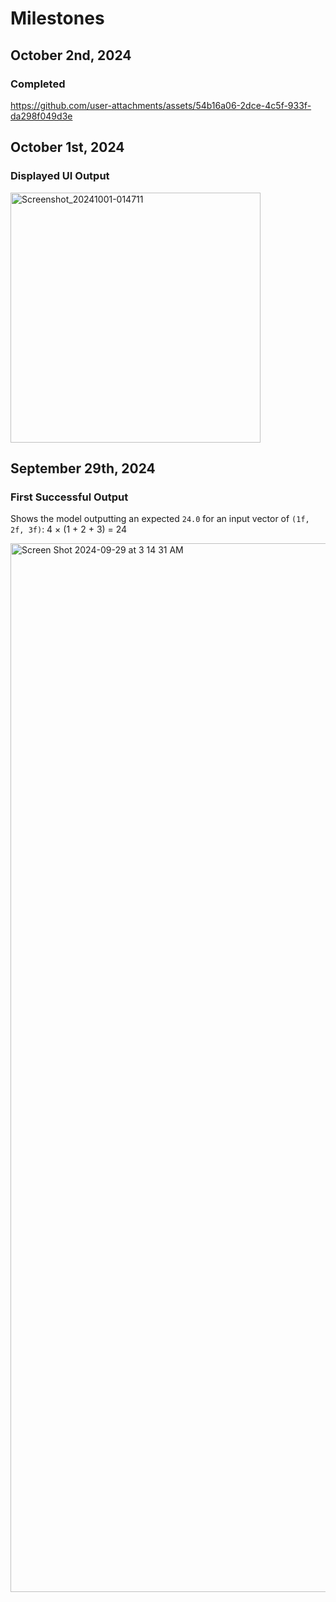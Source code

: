 # Milestones

## October 2nd, 2024
### Completed
https://github.com/user-attachments/assets/54b16a06-2dce-4c5f-933f-da298f049d3e



## October 1st, 2024
### Displayed UI Output
<img width="400" alt="Screenshot_20241001-014711" src="https://github.com/user-attachments/assets/4f41acca-c7ab-428a-a85e-78cc395ea3c9">

## September 29th, 2024
### First Successful Output
Shows the model outputting an expected `24.0` for an input vector of `(1f, 2f, 3f)`: 4 × (1 + 2 + 3) = 24

<img width="1678" alt="Screen Shot 2024-09-29 at 3 14 31 AM" src="https://github.com/user-attachments/assets/ee4ff08b-79cb-4228-b23d-29266aad83e1">

